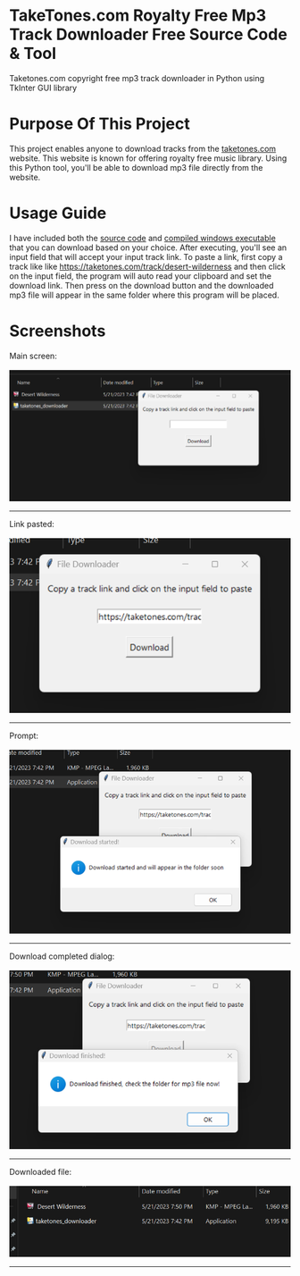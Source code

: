 # TakeTones.com Royalty Free Mp3 Track Downloader Free Source Code & Tool
Taketones.com copyright free mp3 track downloader in Python using TkInter GUI library

# Purpose Of This Project
This project enables anyone to download tracks from the <a href="https://taketones.com">taketones.com</a> website. This website is known for offering royalty free music library. Using this Python tool, you'll be able to download mp3 file directly from the website. 

# Usage Guide
I have included both the <a href="https://github.com/TufayelLUS/TakeTones.com-Track-Downloader/blob/main/taketones_downloader.py">source code</a> and <a href="https://github.com/TufayelLUS/TakeTones.com-Track-Downloader/raw/main/taketones_downloader.exe">compiled windows executable</a> that you can download based on your choice. After executing, you'll see an input field that will accept your input track link. To paste a link, first copy a track like like https://taketones.com/track/desert-wilderness and then click on the input field, the program will auto read your clipboard and set the download link. Then press on the download button and the downloaded mp3 file will appear in the same folder where this program will be placed.

# Screenshots
Main screen:<br><br>
<img src="https://raw.githubusercontent.com/TufayelLUS/TakeTones.com-Track-Downloader/main/Screenshots/ss1.png" /><br><hr>
Link pasted:<br><br>
<img src="https://raw.githubusercontent.com/TufayelLUS/TakeTones.com-Track-Downloader/main/Screenshots/aa2.png" /><br><hr>
Prompt:<br><br>
<img src="https://raw.githubusercontent.com/TufayelLUS/TakeTones.com-Track-Downloader/main/Screenshots/ss3.png" /><br><hr>
Download completed dialog:<br><br>
<img src="https://raw.githubusercontent.com/TufayelLUS/TakeTones.com-Track-Downloader/main/Screenshots/ss4.png" /><br><hr>
Downloaded file:<br><br>
<img src="https://raw.githubusercontent.com/TufayelLUS/TakeTones.com-Track-Downloader/main/Screenshots/ss5.png" /><br><hr>
